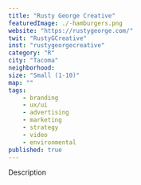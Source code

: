 ```yaml
---
title: "Rusty George Creative"
featuredImage: ./-hamburgers.png
website: "https://rustygeorge.com/"
twit: "RustyGCreative"
inst: "rustygeorgecreative"
category: "R"
city: "Tacoma"
neighborhood:
size: "Small (1-10)"
map: ""
tags:
    - branding
    - ux/ui
    - advertising
    - marketing
    - strategy
    - video
    - environmental
published: true
---
```


Description
